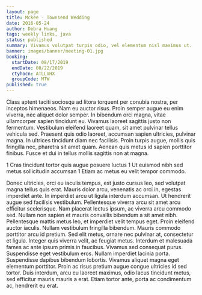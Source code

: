 ```yaml
---
layout: page
title: Mckee - Townsend Wedding
date: 2016-05-24
author: Debra Huang
tags: weekly links, java
status: published
summary: Vivamus volutpat turpis odio, vel elementum nisl maximus ut.
banner: images/banner/meeting-01.jpg
booking:
  startDate: 08/17/2019
  endDate: 08/22/2019
  ctyhocn: ATLLVHX
  groupCode: MTW
published: true
---
```

Class aptent taciti sociosqu ad litora torquent per conubia nostra, per inceptos himenaeos. Nam eu auctor risus. Proin semper augue eu enim viverra, nec aliquet dolor semper. In bibendum orci magna, vitae ullamcorper sapien tincidunt eu. Vivamus laoreet sagittis justo non fermentum. Vestibulum eleifend laoreet quam, sit amet pulvinar tellus vehicula sed. Praesent quis odio laoreet, accumsan sapien ultricies, pulvinar magna. In ultrices tincidunt diam nec facilisis. Proin turpis augue, mollis quis fringilla nec, pharetra sit amet quam. Aenean quis metus id sapien porttitor finibus. Fusce et dui in tellus mollis sagittis non at magna.

1 Cras tincidunt tortor quis augue posuere luctus
1 Ut euismod nibh sed metus sollicitudin accumsan
1 Etiam ac metus eu velit tempor commodo.

Donec ultricies, orci eu iaculis tempus, est justo cursus leo, sed volutpat magna tellus quis erat. Mauris dolor arcu, venenatis ac orci in, egestas imperdiet ante. In imperdiet arcu ut ligula interdum accumsan. Ut hendrerit augue sed facilisis vestibulum. Pellentesque viverra arcu sit amet arcu efficitur scelerisque. Nam placerat lectus ipsum, ac viverra arcu commodo sed. Nullam non sapien et mauris convallis bibendum a sit amet nibh. Pellentesque mattis metus leo, et imperdiet velit tempus eget. Proin eleifend auctor iaculis. Nullam vestibulum fringilla bibendum. Mauris commodo porttitor arcu id pretium. Sed elit metus, ornare nec pulvinar at, consectetur et ligula.
Integer quis viverra velit, ac feugiat metus. Interdum et malesuada fames ac ante ipsum primis in faucibus. Vivamus sed consequat purus. Suspendisse eget vestibulum eros. Nullam imperdiet lacinia porta. Suspendisse dapibus bibendum lobortis. Vivamus aliquet magna eget elementum porttitor. Proin ac risus pretium augue congue ultricies id sed tortor. Duis interdum, arcu eu laoreet maximus, odio lacus tincidunt metus, sed efficitur mauris mauris a erat. Etiam tortor ante, porta ac condimentum ac, hendrerit eu erat.
